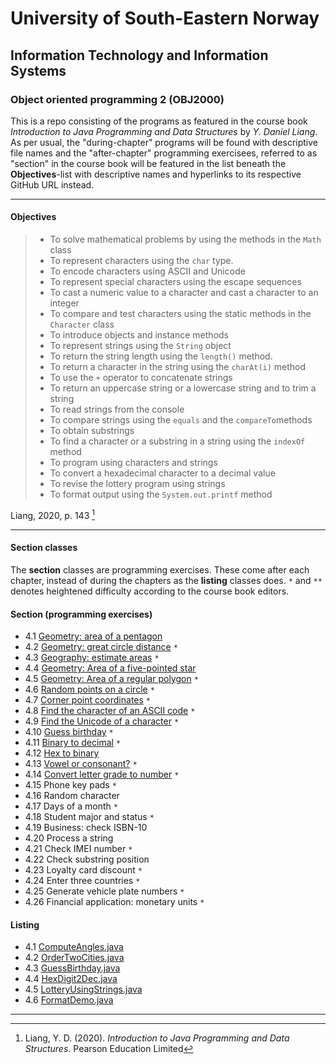 # University of South-Eastern Norway

## Information Technology and Information Systems

### Object oriented programming 2 (OBJ2000)

This is a repo consisting of the programs as featured in the course book _Introduction to Java Programming and Data Structures_ by _Y. Daniel Liang_. As per usual, the "during-chapter" programs will be found with descriptive file names and the "after-chapter" programming exercisees, referred to as "section" in the course book will be featured in the list beneath the __Objectives__-list with descriptive names and hyperlinks to its respective GitHub URL instead.

---

#### Objectives
>- To solve mathematical problems by using the methods in the `Math` class
>- To represent characters using the `char` type.
>- To encode characters using ASCII and Unicode
>- To represent special characters using the escape sequences
>- To cast a numeric value to a character and cast a character to an integer
>- To compare and test characters using the static methods in the `Character` class
>- To introduce objects and instance methods
>- To represent strings using the `String` object
>- To return the string length using the `length()` method.
>- To return a character in the string using the `charAt(i)` method
>- To use the `+` operator to concatenate strings
>- To return an uppercase string or a lowercase string and to trim a string
>- To read strings from the console
>- To compare strings using the `equals` and the `compareTo`methods
>- To obtain substrings
>- To find a character or a substring in a string using the `indexOf` method
>- To program using characters and strings
>- To convert a hexadecimal character to a decimal value
>- To revise the lottery program using strings
>- To format output using the `System.out.printf` method


Liang, 2020, p. 143 [^1]




---

#### Section classes

The __section__ classes are programming exercises. These come after each chapter, instead of during the chapters as the __listing__ classes does. `*` and `**` denotes heightened difficulty according to the course book editors.

#### Section (programming exercises)

- 4.1 [Geometry: area of a pentagon](https://github.com/Scandiking/Liang-Chapter-4/blob/master/Section_4_1.java)
- 4.2 [Geometry: great circle distance](https://github.com/Scandiking/Liang-Chapter-4/blob/master/Section_4_2.java) `*`
- 4.3 [Geography: estimate areas](https://github.com/Scandiking/Liang-Chapter-4/blob/master/Section_4_3.java) `*`
- 4.4 [Geometry: Area of a five-pointed star](https://github.com/Scandiking/Liang-Chapter-4/blob/master/Section_4_4.java)
- 4.5 [Geometry: Area of a regular polygon](https://github.com/Scandiking/Liang-Chapter-4/blob/master/Section_4_5.java) `*`
- 4.6 [Random points on a circle](https://github.com/Scandiking/Liang-Chapter-4/blob/master/Section_4_6.java) `*`
- 4.7 [Corner point coordinates](https://github.com/Scandiking/Liang-Chapter-4/blob/master/Section_4_7.java) `*`
- 4.8 [Find the character of an ASCII code](https://github.com/Scandiking/Liang-Chapter-4/blob/master/Section_4_8.java) `*`
- 4.9 [Find the Unicode of a character](https://github.com/Scandiking/Liang-Chapter-4/blob/master/Section_4_9.java) `*`
- 4.10 [Guess birthday](https://github.com/Scandiking/Liang-Chapter-4/blob/master/Section_4_10.java) `*`
- 4.11 [Binary to decimal](https://github.com/Scandiking/Liang-Chapter-4/blob/master/Section_4_11.java) `*`
- 4.12 [Hex to binary](https://github.com/Scandiking/Liang-Chapter-4/blob/master/Section_4_12.java)
- 4.13 [Vowel or consonant?](https://github.com/Scandiking/Liang-Chapter-4/blob/master/Section_4_13.java) `*`
- 4.14 [Convert letter grade to number](https://github.com/Scandiking/Liang-Chapter-4/blob/master/Section_4_14.java) `*`
- 4.15 Phone key pads `*`
- 4.16 Random character
- 4.17 Days of a month `*`
- 4.18 Student major and status `*`
- 4.19 Business: check ISBN-10
- 4.20 Process a string
- 4.21 Check IMEI number `*`
- 4.22 Check substring position
- 4.23 Loyalty card discount `*`
- 4.24 Enter three countries `*`
- 4.25 Generate vehicle plate numbers `*`
- 4.26 Financial application: monetary units `*`

#### Listing

- 4.1 [ComputeAngles.java](https://github.com/Scandiking/Liang-Chapter-4/blob/master/ComputeAngles.java)
- 4.2 [OrderTwoCities.java](https://github.com/Scandiking/Liang-Chapter-4/blob/master/OrderTwoCities.java)
- 4.3 [GuessBirthday.java](https://github.com/Scandiking/Liang-Chapter-4/blob/master/GuessBirthday.java)
- 4.4 [HexDigit2Dec.java](https://github.com/Scandiking/Liang-Chapter-4/blob/master/HexDigit2Dec.java)
- 4.5 [LotteryUsingStrings.java](https://github.com/Scandiking/Liang-Chapter-4/blob/master/LotteryUsingStrings.java)
- 4.6 [FormatDemo.java](https://github.com/Scandiking/Liang-Chapter-4/blob/master/FormatDemo.java)

---

[^1]: Liang, Y. D. (2020). *Introduction to Java Programming and Data Structures*.
Pearson Education Limited